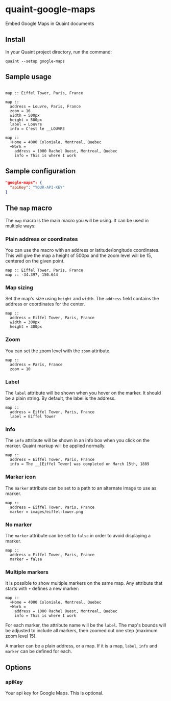 
# quaint-google-maps

Embed Google Maps in Quaint documents

## Install

In your Quaint project directory, run the command:

    quaint --setup google-maps


## Sample usage

```quaint

map :: Eiffel Tower, Paris, France

map ::
  address = Louvre, Paris, France
  zoom = 16
  width = 500px
  height = 500px
  label = Louvre
  info = C'est le __LOUVRE

map ::
  +Home = 4000 Coloniale, Montreal, Quebec
  +Work =
    address = 1000 Rachel Ouest, Montreal, Quebec
    info = This is where I work

```


## Sample configuration

```json
"google-maps": {
  "apiKey": "YOUR-API-KEY"
}
```

## The `map` macro

The `map` macro is the main macro you will be using. It can be used in
multiple ways:

### Plain address or coordinates

You can use the macro with an address or latitude/longitude
coordinates. This will give the map a height of 500px and the zoom
level will be 15, centered on the given point.

```quaint
map :: Eiffel Tower, Paris, France
map :: -34.397, 150.644
```

### Map sizing

Set the map's size using `height` and `width`. The `address` field
contains the address or coordinates for the center.

```quaint
map ::
  address = Eiffel Tower, Paris, France
  width = 300px
  height = 300px
```

### Zoom

You can set the zoom level with the `zoom` attribute.

```quaint
map ::
  address = Paris, France
  zoom = 10
```

### Label

The `label` attribute will be shown when you hover on the marker. It
should be a plain string. By default, the label is the address.

```quaint
map ::
  address = Eiffel Tower, Paris, France
  label = Eiffel Tower
```

### Info

The `info` attribute will be shown in an info box when you click on
the marker. Quaint markup will be applied normally.

```quaint
map ::
  address = Eiffel Tower, Paris, France
  info = The __[Eiffel Tower] was completed on March 15th, 1889
```

### Marker icon

The `marker` attribute can be set to a path to an alternate image to use as
marker.

```quaint
map ::
  address = Eiffel Tower, Paris, France
  marker = images/eiffel-tower.png
```

### No marker

The `marker` attribute can be set to `false` in order to avoid
displaying a marker.

```quaint
map ::
  address = Eiffel Tower, Paris, France
  marker = false
```

### Multiple markers

It is possible to show multiple markers on the same map. Any attribute
that starts with `+` defines a new marker:

```quaint
map ::
  +Home = 4000 Coloniale, Montreal, Quebec
  +Work =
    address = 1000 Rachel Ouest, Montreal, Quebec
    info = This is where I work
```

For each marker, the attribute name will be the `label`. The map's
bounds will be adjusted to include all markers, then zoomed out one
step (maximum zoom level 15).

A marker can be a plain address, or a map. If it is a map, `label`,
`info` and `marker` can be defined for each.


## Options

### apiKey

Your api key for Google Maps. This is optional.

